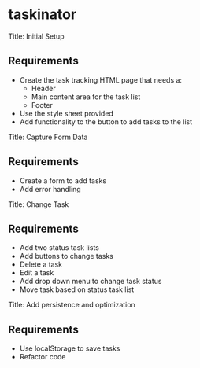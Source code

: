 # taskinator

Title: Initial Setup

## Requirements
* Create the task tracking HTML page that needs a:
   * Header
   * Main content area for the task list
   * Footer
* Use the style sheet provided
* Add functionality to the button to add tasks to the list

Title: Capture Form Data

## Requirements
* Create a form to add tasks
* Add error handling

Title: Change Task

## Requirements
* Add two status task lists
* Add buttons to change tasks
* Delete a task
* Edit a task
* Add drop down menu to change task status
* Move task based on status task list

Title: Add persistence and optimization

## Requirements

* Use localStorage to save tasks
* Refactor code